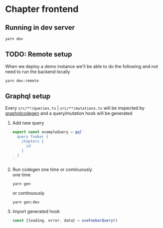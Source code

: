 # Chapter frontend

## Running in dev server

```bash
yarn dev
```

## TODO: Remote setup

When we deploy a demo instance we'll be able to do the following and not need to run the backend locally

```bash
yarn dev:remote
```

## Graphql setup

Every `src/**/queries.ts` | `src/**/mutations.ts` will be inspected
by [graphqlcodegen](https://www.graphql-code-generator.com/)
and a query/mutation hook will be generated

1. Add new query
    ```ts
    export const exampleQuery = gql`
      query foobar {
        chapters {
          id
        }
      }
    `
    ```
2. Run codegen one time or continuously  
   one time

   ```bash
   yarn gen 
   ```

   or continuously

   ```
   yarn gen:dev
   ```

3. Import generated hook
   ```typescript
   const {loading, error, data} = useFoobarQuery()
   ```